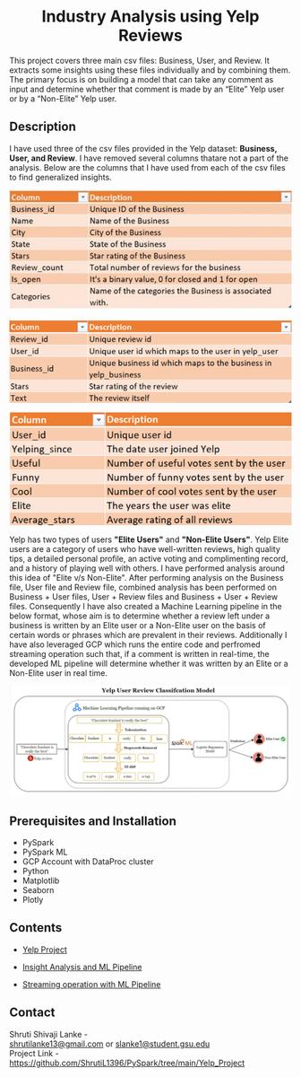 <h1 align="center">Industry Analysis using Yelp Reviews</h1>

This project covers three main csv files: Business, User, and Review. It extracts some insights using these files individually and by combining them. The primary
focus is on building a model that can take any comment as input and determine whether that comment is made by an “Elite” Yelp user or by a “Non-Elite” Yelp user.

## Description
I have used three of the csv files provided in the Yelp dataset: **Business, User, and Review**. I have removed several columns thatare not a part of the analysis. 
Below are the columns that I have used from each of the csv files to find generalized insights. 

![Yelp Business Columns](https://github.com/ShrutiL1396/PySpark/blob/main/Yelp_Project/Yelp_Bizz.jpg) </br>

![Yelp Users Columns](https://github.com/ShrutiL1396/PySpark/blob/main/Yelp_Project/Yelp_rev.png) </br>

![Yelp Reviews Columns](https://github.com/ShrutiL1396/PySpark/blob/main/Yelp_Project/Yelp_uss.png) </br>

Yelp has two types of users **"Elite Users"** and **"Non-Elite Users"**. Yelp Elite users are a category of users who have well-written reviews, high quality tips, 
a detailed personal profile, an active voting and complimenting record, and a history of playing well with others. I have performed analysis around this idea of "Elite v/s Non-Elite".
After performing analysis on the Business file, User file and Review file, combined analysis has been performed on Business + User files, User + Review files and 
Business + User + Review files. Consequently I have also created a Machine Learning pipeline in the below format, whose aim is to determine whether a review left under
a business is written by an Elite user or a Non-Elite user on the basis of certain words or phrases which are prevalent in their reviews. Additionally I have also leveraged
GCP which runs the entire code and perfromed streaming operation such that, if a comment is written in real-time, the developed ML pipeline will determine whether it was written 
by an Elite or a Non-Elite user in real time.

![ML Pipeline](https://github.com/ShrutiL1396/PySpark/blob/main/Yelp_Project/ML_pipeline.png) </br>


## Prerequisites and Installation

- PySpark
- PySpark ML
- GCP Account with DataProc cluster
- Python
- Matplotlib
- Seaborn
- Plotly

## Contents
- [Yelp Project](https://github.com/ShrutiL1396/PySpark/tree/main/Yelp_Project) <br/>

- [Insight Analysis and ML Pipeline](https://github.com/ShrutiL1396/PySpark/blob/main/Yelp_Project/Scalable_Final_Project.py) </br>

- [Streaming operation with ML Pipeline](https://github.com/ShrutiL1396/PySpark/blob/main/Yelp_Project/Streaming.py) </br>


## Contact
Shruti Shivaji Lanke - <br/>
shrutilanke13@gmail.com or slanke1@student.gsu.edu <br/>
Project Link - <br/>
https://github.com/ShrutiL1396/PySpark/tree/main/Yelp_Project
